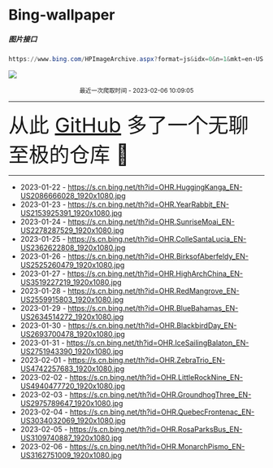 # Bing-wallpaper

##### 图片接口

```powershell
https://www.bing.com/HPImageArchive.aspx?format=js&idx=0&n=1&mkt=en-US
```

 ![](https://s.cn.bing.net/th?id=OHR.MonarchPismo_EN-US3162751009_1920x1080.jpg)

<p align='center' >
    <small>
        最近一次爬取时间 - 2023-02-06 10:09:05
    </small>
    <br>
    <hr>
    <font size=7>
        <small>
           从此 <a href='https://github.com/'>GitHub</a> 多了一个无聊至极的仓库  🍳
        </small>
    </font>
    <hr>
</p>


- 2023-01-22 - https://s.cn.bing.net/th?id=OHR.HuggingKanga_EN-US2086666028_1920x1080.jpg 
- 2023-01-23 - https://s.cn.bing.net/th?id=OHR.YearRabbit_EN-US2153925391_1920x1080.jpg 
- 2023-01-24 - https://s.cn.bing.net/th?id=OHR.SunriseMoai_EN-US2278287529_1920x1080.jpg 
- 2023-01-25 - https://s.cn.bing.net/th?id=OHR.ColleSantaLucia_EN-US2362622808_1920x1080.jpg 
- 2023-01-26 - https://s.cn.bing.net/th?id=OHR.BirksofAberfeldy_EN-US2525260479_1920x1080.jpg 
- 2023-01-27 - https://s.cn.bing.net/th?id=OHR.HighArchChina_EN-US3519227219_1920x1080.jpg 
- 2023-01-28 - https://s.cn.bing.net/th?id=OHR.RedMangrove_EN-US2559915803_1920x1080.jpg 
- 2023-01-29 - https://s.cn.bing.net/th?id=OHR.BlueBahamas_EN-US2634514272_1920x1080.jpg 
- 2023-01-30 - https://s.cn.bing.net/th?id=OHR.BlackbirdDay_EN-US2693700478_1920x1080.jpg 
- 2023-01-31 - https://s.cn.bing.net/th?id=OHR.IceSailingBalaton_EN-US2751943390_1920x1080.jpg 
- 2023-02-01 - https://s.cn.bing.net/th?id=OHR.ZebraTrio_EN-US4742257683_1920x1080.jpg 
- 2023-02-02 - https://s.cn.bing.net/th?id=OHR.LittleRockNine_EN-US4940477720_1920x1080.jpg 
- 2023-02-03 - https://s.cn.bing.net/th?id=OHR.GroundhogThree_EN-US2975789647_1920x1080.jpg 
- 2023-02-04 - https://s.cn.bing.net/th?id=OHR.QuebecFrontenac_EN-US3034032069_1920x1080.jpg 
- 2023-02-05 - https://s.cn.bing.net/th?id=OHR.RosaParksBus_EN-US3109740887_1920x1080.jpg 
- 2023-02-06 - https://s.cn.bing.net/th?id=OHR.MonarchPismo_EN-US3162751009_1920x1080.jpg 
